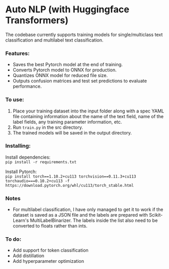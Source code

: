 # Auto NLP (with Huggingface Transformers)

The codebase currently supports training models for single/multiclass text classification and multilabel text 
classification.

### Features:
- Saves the best Pytorch model at the end of training.
- Converts Pytorch model to ONNX for production.
- Quantizes ONNX model for reduced file size.
- Outputs confusion matrices and test set predictions to evaluate performance.

### To use:

1. Place your training dataset into the input folder along with a spec YAML file containing information about the name of 
the text field, name of the label fields, any training parameter information, etc.  
2. Run `train.py` in the src directory.
3. The trained models will be saved in the output directory.  

### Installing:

Install dependencies:   
`pip install -r requirements.txt`

Install Pytorch:  
`pip install torch==1.10.2+cu113 torchvision==0.11.3+cu113 torchaudio===0.10.2+cu113 -f https://download.pytorch.org/whl/cu113/torch_stable.html`

### Notes
- For multilabel classification, I have only managed to get it to work if the dataset is saved as a JSON file and the 
labels are prepared with Scikit-Learn's MultiLabelBinarizer. The labels inside the list also need to be converted to 
floats rather than ints.


### To do:
- Add support for token classification
- Add distillation
- Add hyperparameter optimization

